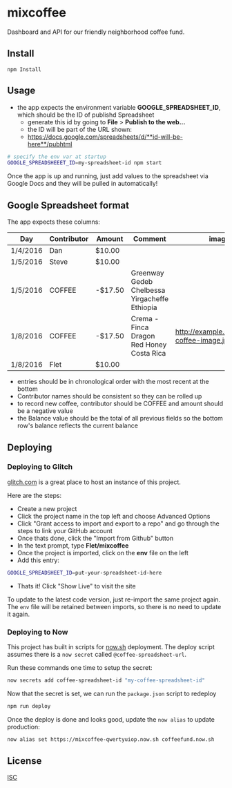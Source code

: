 # mixcoffee

Dashboard and API for our friendly neighborhood coffee fund.

## Install

```
npm Install
```

## Usage

- the app expects the environment variable **GOOGLE_SPREADSHEET_ID**, which should be the ID of publishd Spreadsheet
  - generate this id by going to **File** > **Publish to the web...**
  - the ID will be part of the URL shown:
  - https://docs.google.com/spreadsheets/d/**id-will-be-here**/pubhtml

```bash
# specify the env var at startup
GOOGLE_SPREADSHEEET_ID=my-spreadsheet-id npm start
```

Once the app is up and running, just add values to the spreadsheet via Google Docs and they will be pulled in automatically!

## Google Spreadsheet format
The app expects these columns:

| Day       |	Contributor |	Amount  | Comment                                       | image                                    | Balance |
| --------- | ----------- | ------- | --------------------------------------------- | ---------------------------------------- | ------- |
| 1/4/2016  | Dan	        | $10.00  |					                                      |                                          |  $10.00 |
| 1/5/2016  | Steve	      | $10.00  |					                                      |                                          |  $20.00 |
| 1/5/2016	| COFFEE	    | -$17.50 |	Greenway Gedeb Chelbessa Yirgacheffe Ethiopia	|                                          |   $3.50 |
| 1/8/2016	| COFFEE	    | -$17.50	| Crema - Finca Dragon Red Honey Costa Rica   	|	http://example.com/some-coffee-image.jpg | -$14.00 |
| 1/8/2016  | Flet        | $10.00  |                                               |                                          |  -$4.00 |

- entries should be in chronological order with the most recent at the bottom
- Contributor names should be consistent so they can be rolled up
- to record new coffee, contributor should be COFFEE and amount should be a negative value
- the Balance value should be the total of all previous fields so the bottom row's balance reflects the current balance


## Deploying

### Deploying to Glitch
[glitch.com](https://glitch.com) is a great place to host an instance of this project.

Here are the steps:
- Create a new project
- Click the project name in the top left and choose Advanced Options
- Click "Grant access to import and export to a repo" and go through the steps to link your GitHub account
- Once thats done, click the "Import from Github" button
- In the text prompt, type **Flet/mixcoffee**
- Once the project is imported, click on the **env** file on the left
- Add this entry:
```bash
GOOGLE_SPREADSHEET_ID=put-your-spreadsheet-id-here
```
- Thats it! Click "Show Live" to visit the site

To update to the latest code version, just re-import the same project again. The `env` file will be retained between imports, so there is no need to update it again.


### Deploying to Now
This project has built in scripts for [now.sh](https://zeit.co/now) deployment. The deploy script assumes there is a `now secret` called `@coffee-spreadsheet-url`.

Run these commands one time to setup the secret:
```bash
now secrets add coffee-spreadsheet-id "my-coffee-spreadsheet-id"
```

Now that the secret is set, we can run the `package.json` script to redeploy
```bash
npm run deploy
```

Once the deploy is done and looks good, update the `now alias` to update production:

```bash
now alias set https://mixcoffee-qwertyuiop.now.sh coffeefund.now.sh
```

## License

[ISC](LICENSE)

